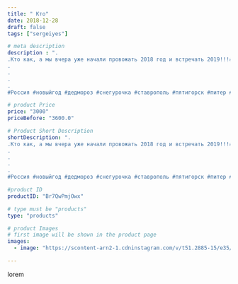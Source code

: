 ```yaml
---
title: " Кто"
date: 2018-12-28
draft: false
tags: ["sergeiyes"]

# meta description
description : ".
.Кто как, а мы вчера уже начали провожать 2018 год и встречать 2019!!!🔥🎄🎄🎄.
.
.
.
.
#Россия #новыйгод #дедмороз #снегурочка #ставрополь #пятигорск #питер #gru"

# product Price
price: "3000"
priceBefore: "3600.0"

# Product Short Description
shortDescription: ".
.Кто как, а мы вчера уже начали провожать 2018 год и встречать 2019!!!🔥🎄🎄🎄.
.
.
.
.
#Россия #новыйгод #дедмороз #снегурочка #ставрополь #пятигорск #питер #gruppazahvata #sergeystar #Бизнес #москва"

#product ID
productID: "Br7QwPmjOwx"

# type must be "products"
type: "products"

# product Images
# first image will be shown in the product page
images:
  - image: "https://scontent-arn2-1.cdninstagram.com/v/t51.2885-15/e35/47586086_310882199543087_5323100989456721956_n.jpg?tp=1&_nc_ht=scontent-arn2-1.cdninstagram.com&_nc_cat=111&_nc_ohc=0I22_cKEs-MAX-iJBSb&ccb=7-4&oh=156dd9cdec203017ddffc5808994cc00&oe=6084AC16&_nc_sid=86f79a&ig_cache_key=MTk0NDIyMTM0ODE3MjQ1OTA1Nw%3D%3D.2-ccb7-4"

---
```

lorem
